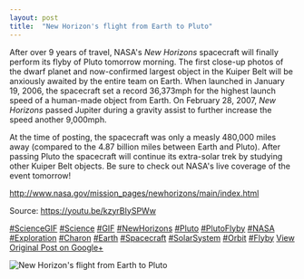 ```yaml
---
layout: post
title:  "New Horizon's flight from Earth to Pluto"
---
```


After over 9 years of travel, NASA's _New Horizons_ spacecraft will finally perform its flyby of Pluto tomorrow morning. The first close-up photos of the dwarf planet and now-confirmed largest object in the Kuiper Belt will be anxiously awaited by the entire team on Earth. When launched in January 19, 2006, the spacecraft set a record 36,373mph for the highest launch speed of a human-made object from Earth. On February 28, 2007, _New Horizons_ passed Jupiter during a gravity assist to further increase the speed another 9,000mph.   
  
At the time of posting, the spacecraft was only a measly 480,000 miles away (compared to the 4.87 billion miles between Earth and Pluto). After passing Pluto the spacecraft will continue its extra-solar trek by studying other Kuiper Belt objects. Be sure to check out NASA's live coverage of the event tomorrow!  
  
<http://www.nasa.gov/mission_pages/newhorizons/main/index.html>  
  
Source: <https://youtu.be/kzyrBIySPWw>  
  
[#ScienceGIF](https://plus.google.com/s/%23ScienceGIF/posts) [#Science](https://plus.google.com/s/%23Science/posts) [#GIF](https://plus.google.com/s/%23GIF/posts) [#NewHorizons](https://plus.google.com/s/%23NewHorizons/posts) [#Pluto](https://plus.google.com/s/%23Pluto/posts) [#PlutoFlyby](https://plus.google.com/s/%23PlutoFlyby/posts) [#NASA](https://plus.google.com/s/%23NASA/posts) [#Exploration](https://plus.google.com/s/%23Exploration/posts) [#Charon](https://plus.google.com/s/%23Charon/posts) [#Earth](https://plus.google.com/s/%23Earth/posts) [#Spacecraft](https://plus.google.com/s/%23Spacecraft/posts) [#SolarSystem](https://plus.google.com/s/%23SolarSystem/posts) [#Orbit](https://plus.google.com/s/%23Orbit/posts) [#Flyby](https://plus.google.com/s/%23Flyby/posts)
[View Original Post on Google+](https://plus.google.com/+ColinSullender/posts/5VnrQ9fBnre)

![New Horizon's flight from Earth to Pluto](https://i.imgur.com/DBWEMAw.gif)
